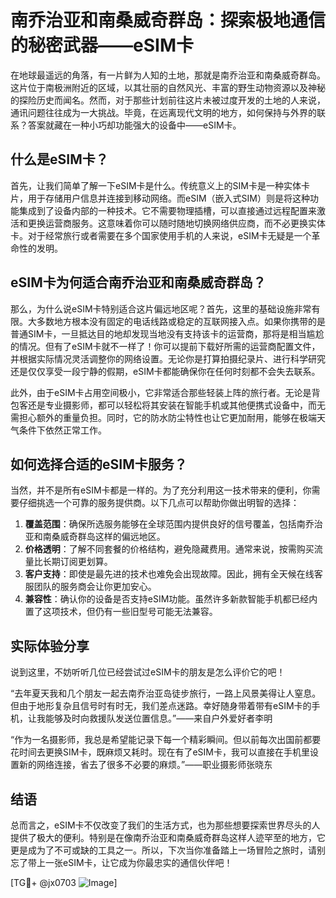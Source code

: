 # 南乔治亚和南桑威奇群岛：探索极地通信的秘密武器——eSIM卡

在地球最遥远的角落，有一片鲜为人知的土地，那就是南乔治亚和南桑威奇群岛。这片位于南极洲附近的区域，以其壮丽的自然风光、丰富的野生动物资源以及神秘的探险历史而闻名。然而，对于那些计划前往这片未被过度开发的土地的人来说，通讯问题往往成为一大挑战。毕竟，在远离现代文明的地方，如何保持与外界的联系？答案就藏在一种小巧却功能强大的设备中——eSIM卡。

## 什么是eSIM卡？

首先，让我们简单了解一下eSIM卡是什么。传统意义上的SIM卡是一种实体卡片，用于存储用户信息并连接到移动网络。而eSIM（嵌入式SIM）则是将这种功能集成到了设备内部的一种技术。它不需要物理插槽，可以直接通过远程配置来激活和更换运营商服务。这意味着你可以随时随地切换网络供应商，而不必更换实体卡。对于经常旅行或者需要在多个国家使用手机的人来说，eSIM卡无疑是一个革命性的发明。

## eSIM卡为何适合南乔治亚和南桑威奇群岛？

那么，为什么说eSIM卡特别适合这片偏远地区呢？首先，这里的基础设施非常有限。大多数地方根本没有固定的电话线路或稳定的互联网接入点。如果你携带的是普通SIM卡，一旦抵达目的地却发现当地没有支持该卡的运营商，那将是相当尴尬的情况。但有了eSIM卡就不一样了！你可以提前下载好所需的运营商配置文件，并根据实际情况灵活调整你的网络设置。无论你是打算拍摄纪录片、进行科学研究还是仅仅享受一段宁静的假期，eSIM卡都能确保你在任何时刻都不会失去联系。

此外，由于eSIM卡占用空间极小，它非常适合那些轻装上阵的旅行者。无论是背包客还是专业摄影师，都可以轻松将其安装在智能手机或其他便携式设备中，而无需担心额外的重量负担。同时，它的防水防尘特性也让它更加耐用，能够在极端天气条件下依然正常工作。

## 如何选择合适的eSIM卡服务？

当然，并不是所有eSIM卡都是一样的。为了充分利用这一技术带来的便利，你需要仔细挑选一个可靠的服务提供商。以下几点可以帮助你做出明智的选择：

1. **覆盖范围**：确保所选服务能够在全球范围内提供良好的信号覆盖，包括南乔治亚和南桑威奇群岛这样的偏远地区。
2. **价格透明**：了解不同套餐的价格结构，避免隐藏费用。通常来说，按需购买流量比长期订阅更划算。
3. **客户支持**：即使是最先进的技术也难免会出现故障。因此，拥有全天候在线客服团队的服务商会让你更加安心。
4. **兼容性**：确认你的设备是否支持eSIM功能。虽然许多新款智能手机都已经内置了这项技术，但仍有一些旧型号可能无法兼容。

## 实际体验分享

说到这里，不妨听听几位已经尝试过eSIM卡的朋友是怎么评价它的吧！

“去年夏天我和几个朋友一起去南乔治亚岛徒步旅行，一路上风景美得让人窒息。但由于地形复杂且信号时有时无，我们差点迷路。幸好随身带着带有eSIM卡的手机，让我能够及时向救援队发送位置信息。”——来自户外爱好者李明

“作为一名摄影师，我总是希望能记录下每一个精彩瞬间。但以前每次出国前都要花时间去更换SIM卡，既麻烦又耗时。现在有了eSIM卡，我可以直接在手机里设置新的网络连接，省去了很多不必要的麻烦。”——职业摄影师张晓东

## 结语

总而言之，eSIM卡不仅改变了我们的生活方式，也为那些想要探索世界尽头的人提供了极大的便利。特别是在像南乔治亚和南桑威奇群岛这样人迹罕至的地方，它更是成为了不可或缺的工具之一。所以，下次当你准备踏上一场冒险之旅时，请别忘了带上一张eSIM卡，让它成为你最忠实的通信伙伴吧！

[TG💪+ @jx0703 ![Image](https://github.com/user-attachments/assets/dbca1d08-cadb-493c-b0ec-ad6f7a83f270)]